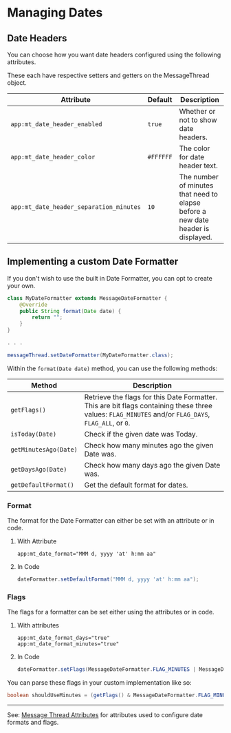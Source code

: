 # Managing Dates

## Date Headers

You can choose how you want date headers configured using the following attributes.

These each have respective setters and getters on the MessageThread object.

|Attribute|Default|Description|
|---|---|---|
|`app:mt_date_header_enabled`|`true`|Whether or not to show date headers.|
|`app:mt_date_header_color`|`#FFFFFF`|The color for date header text.|
|`app:mt_date_header_separation_minutes`|`10`|The number of minutes that need to elapse before a new date header is displayed.|

## Implementing a custom Date Formatter

If you don't wish to use the built in Date Formatter, you can opt to create your own.

```java
class MyDateFormatter extends MessageDateFormatter {
    @Override
    public String format(Date date) {
        return "";
    }
}

. . .

messageThread.setDateFormatter(MyDateFormatter.class);
```

Within the `format(Date date)` method, you can use the following methods:

|Method|Description|
|---|---|
|`getFlags()`|Retrieve the flags for this Date Formatter. This are bit flags containing these three values: `FLAG_MINUTES` and/or `FLAG_DAYS`, `FLAG_ALL`, or `0`.|
|`isToday(Date)`|Check if the given date was Today.|
|`getMinutesAgo(Date)`|Check how many minutes ago the given Date was.|
|`getDaysAgo(Date)`|Check how many days ago the given Date was.|
|`getDefaultFormat()`|Get the default format for dates.|

### Format

The format for the Date Formatter can either be set with an attribute or in code.

1. With Attribute
    ```
    app:mt_date_format="MMM d, yyyy 'at' h:mm aa"
    ```
2. In Code
    ```java
    dateFormatter.setDefaultFormat("MMM d, yyyy 'at' h:mm aa");
    ```

### Flags

The flags for a formatter can be set either using the attributes or in code.

1. With attributes
    ```
    app:mt_date_format_days="true"
    app:mt_date_format_minutes="true"
    ```
2. In Code
    ```java
    dateFormatter.setFlags(MessageDateFormatter.FLAG_MINUTES | MessageDateFormatter.FLAG_DAYS);
    ```
    
You can parse these flags in your custom implementation like so:
```java
boolean shouldUseMinutes = (getFlags() & MessageDateFormatter.FLAG_MINUTES) == MessageDateFormatter.FLAG_MINUTES;
```

---
See: [Message Thread Attributes](./MessageThreads.md) for attributes used to configure date formats and flags.